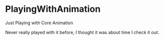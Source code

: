 # PlayingWithAnimation
Just Playing with Core Animation

Never really played with it before, I thought it was about time I check it out.
